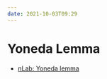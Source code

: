 ```yaml
---
date: 2021-10-03T09:29
---
```


# Yoneda Lemma

- [nLab: Yoneda lemma](https://ncatlab.org/nlab/show/Yoneda+lemma)

